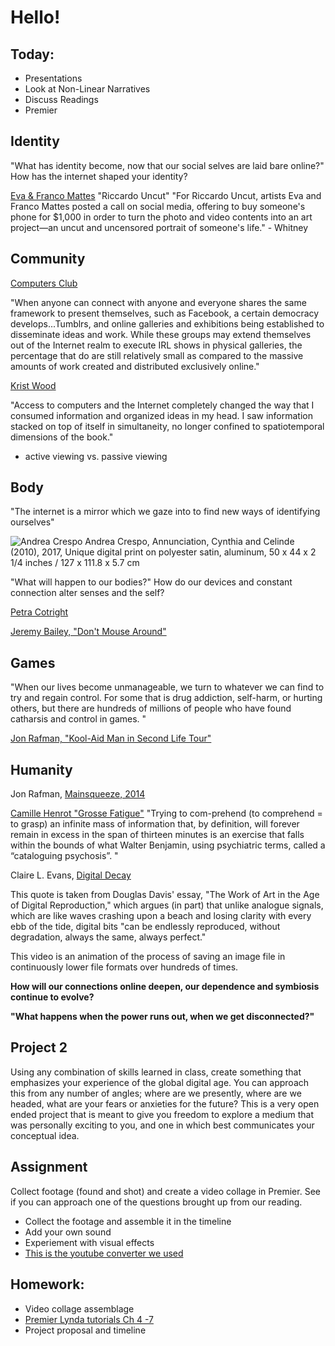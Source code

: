 # Hello!
## Today:
- Presentations
- Look at Non-Linear Narratives
- Discuss Readings
- Premier

## Identity

"What has identity become, now that our social selves are laid bare online?" How has the internet shaped your identity?

[Eva & Franco Mattes](http://0100101110101101.org/) "Riccardo Uncut"
"For Riccardo Uncut, artists Eva and Franco Mattes posted a call on social media, offering to buy someone's phone for $1,000 in order to turn the photo and video contents into an art project—an uncut and uncensored portrait of someone's life." - Whitney

## Community

[Computers Club](http://www.computersclub.org/club/)

"When anyone can connect with anyone and everyone shares the same framework to present themselves, such as Facebook, a certain democracy develops...Tumblrs, and online galleries and exhibitions being established to disseminate ideas and work. While these groups may extend themselves out of the Internet realm to execute IRL shows in physical galleries, the percentage that do are still relatively small as compared to the massive amounts of work created and distributed exclusively online."

[Krist Wood](http://www.kristwood.com/)

"Access to computers and the Internet completely changed the way that I consumed information and organized ideas in my head. I saw information stacked on top of itself in simultaneity, no longer confined to spatiotemporal dimensions of the book."

- active viewing vs. passive viewing

## Body
"The internet is a mirror which we gaze into to find new ways of identifying ourselves"

![Andrea Crespo](https://artviewer.org/wp-content/uploads/2017/04/3.jpg)
Andrea Crespo, Annunciation, Cynthia and Celinde (2010), 2017, Unique digital print on polyester satin, aluminum, 50 x 44 x 2 1/4 inches / 127 x 111.8 x 5.7 cm

"What will happen to our bodies?" How do our devices and constant connection alter senses and the self?

[Petra Cotright](https://www.youtube.com/watch?v=ut8scgsZfV0)

[Jeremy Bailey, "Don't Mouse Around"](https://www.youtube.com/watch?v=fys_OccfbX8)

## Games

"When our lives become unmanageable, we turn to whatever we can find to try and regain control. For some that is drug addiction, self-harm, or hurting others, but there are hundreds of millions of people who have found catharsis and control in games. "

[Jon Rafman, "Kool-Aid Man in Second Life Tour"](https://vimeo.com/4870055)

## Humanity

Jon Rafman, [Mainsqueeze, 2014](https://vimeo.com/100324610)

[Camille Henrot "Grosse Fatigue"](https://vimeo.com/86174818)
"Trying to com-prehend (to comprehend = to grasp) an infinite mass of information that, by definition, will forever remain in excess in the span of thirteen minutes is an exercise that falls within the bounds of what Walter Benjamin, using psychiatric terms, called a “cataloguing psychosis”. "

Claire L. Evans, [Digital Decay](https://vimeo.com/400918)

This quote is taken from Douglas Davis' essay, "The Work of Art in the Age of Digital Reproduction," which argues (in part) that unlike analogue signals, which are like waves crashing upon a beach and losing clarity with every ebb of the tide, digital bits "can be endlessly reproduced, without degradation, always the same, always perfect."

This video is an animation of the process of saving an image file in continuously lower file formats over hundreds of times.

**How will our connections online deepen, our dependence and symbiosis continue to evolve?**

**"What happens when the power runs out, when we get disconnected?"**

## Project 2

Using any combination of skills learned in class, create something that emphasizes your experience of the global digital age. You can approach this from any number of angles; where are we presently, where are we headed, what are your fears or anxieties for the future? This is a very open ended project that is meant to give you freedom to explore a medium that was personally exciting to you, and one in which best communicates your conceptual idea.

## Assignment
Collect footage (found and shot) and create a video collage in Premier. See if you can approach one of the questions brought up from our reading.
- Collect the footage and assemble it in the timeline
- Add your own sound
- Experiement with visual effects
- [This is the youtube converter we used](https://www.onlinevideoconverter.com/youtube-converter)

## Homework:

- Video collage assemblage
- [Premier Lynda tutorials Ch 4 -7](https://www.lynda.com/Premiere-Pro-tutorials/Welcome/758639/808536-4.html)
- Project proposal and timeline
